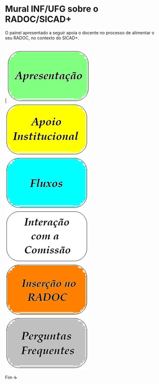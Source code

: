 # Mural INF/UFG sobre o RADOC/SICAD+

O painel apresentado a seguir apoia o docente no processo de alimentar o seu RADOC, no contexto do SICAD+.
<br><br>

|[![FLipkart](../media/painel-zero-apresentacao.jpg)](./lattes.md/)[![FLipkart](../media/painel-zero-apoio-institucional.jpg)](./apoio-institucional.md/)[![FLipkart](../media/painel-zero-fluxo.jpg)](./lattes.md/)
[![FLipkart](../media/painel-zero-interacao.jpg)](./interacao.md/)[![FLipkart](../media/painel-zero-insercao.jpg)](./painel-radoc.md/)[![FLipkart](../media/painel-zero-perguntas.jpg)](./perguntas-frequentes.md/)

Fim	&#9749;

